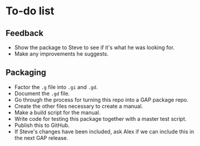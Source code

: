 
# To-do list

## Feedback

 * Show the package to Steve to see if it's what he was looking for.
 * Make any improvements he suggests.

## Packaging

 * Factor the `.g` file into `.gi` and `.gd`.
 * Document the `.gd` file.
 * Go through the process for turning this repo into a GAP package repo.
 * Create the other files necessary to create a manual.
 * Make a build script for the manual.
 * Write code for testing this package together with a master test script.
 * Publish this to GitHub.
 * If Steve's changes have been included, ask Alex if we can include this
   in the next GAP release.
